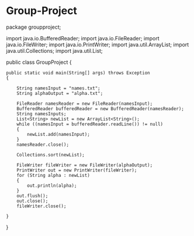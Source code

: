 # Group-Project
package groupproject;

import java.io.BufferedReader;
import java.io.FileReader;
import java.io.FileWriter;
import java.io.PrintWriter;
import java.util.ArrayList;
import java.util.Collections;
import java.util.List;

public class GroupProject 
{

	public static void main(String[] args) throws Exception 
	{

		String namesInput = "names.txt";
		String alphaOutput = "alpha.txt";

		FileReader namesReader = new FileReader(namesInput);
		BufferedReader bufferedReader = new BufferedReader(namesReader);
		String namesInputs;
		List<String> newList = new ArrayList<String>();
		while ((namesInput = bufferedReader.readLine()) != null) 
		{
			newList.add(namesInput);
		}
		namesReader.close();

		Collections.sort(newList);

		FileWriter fileWriter = new FileWriter(alphaOutput);
		PrintWriter out = new PrintWriter(fileWriter);
		for (String alpha : newList) 
		{
			out.println(alpha);
		}
		out.flush();
		out.close();
		fileWriter.close();

	}
}
